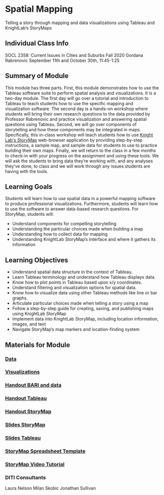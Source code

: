 <h1>Spatial Mapping</h1>

Telling a story through mapping and data visualizations using Tableau and KnightLab’s StoryMaps

<h2>Individual Class Info</h2>

SOCL 2358: Current Issues in Cities and Suburbs
Fall 2020
Gordana Rabrenovic
September 11th and October 30th, 11:45-1:25

<h2>Summary of Module</h2>

This module has three parts. First, this module demonstrates how to use the Tableau software suite to perform spatial analysis and visualizations. It is a two-day module. The first day will go over a tutorial and introduction to Tableau to teach students how to use the specific mapping and visualization software. The second day is a hands-on workshop where students will bring their own research questions to the data provided by Professor Rabrenovic and practice visualization and answering spatial questions using Tableau. Second, we will go over components of storytelling and how these components may be integrated in maps. Specifically, this in-class workshop will teach students how to use [Knight Lab's StoryMap](https://storymap.knightlab.com/) web-browser application by providing step-by-step instructions, a sample map, and sample data for students to use to practice building their own maps. Finally, we will return to the class in a few months to check-in with your progress on the assignment and using these tools. We will ask the students to bring data they’re working with, and any analyses they’ve done, to class and we will work through any issues students are having with the tools.

<h2>Learning Goals</h2>

Students will learn how to use spatial data in a powerful mapping software to produce professional visualizations. Furthermore, students will learn how to use the software to answer data-based research questions. For StoryMap, students will:
* Understand components for compelling storytelling
* Understanding the particular choices made when building a map
* Understanding how to collect data for mapping
* Understanding KnightLab StoryMap’s interface and where it gathers its information


<h2>Learning Objectives</h2>

* Understand spatial data structure in the context of Tableau.
* Learn Tableau terminology and understand how Tableau displays data.
* Know how to plot points in Tableau based upon x/y coordinates.
* Understand filtering and visualization options for spatial data.
* Know how to visualize data using other Tableau methods like line or bar graphs.
* Articulate particular choices made when telling a story using a map
* Follow a step-by-step guide for creating, saving, and publishing maps using KnightLab StoryMap
* Implement data into KnightLab StoryMap, including location information, images, and text
* Navigate StoryMap’s map markers and location-finding system


<h2>Materials for Module</h2>

### [Data](link)

### [Visualizations](https://github.com/NULabNortheastern/digitalassignmentshowcase/tree/master/mapping/issues_cities_suburbs-fall2020-rabrenovic/visualizations)

### [Handout BARI and data](https://github.com/NULabNortheastern/digitalassignmentshowcase/blob/master/mapping/issues_cities_suburbs-fall2020-rabrenovic/handout_BARI_and_Data.pdf)

### [Handout Tableau](https://github.com/NULabNortheastern/digitalassignmentshowcase/blob/master/mapping/issues_cities_suburbs-fall2020-rabrenovic/handout_Tableau.pdf)

### [Handout StoryMap](https://github.com/NULabNortheastern/digitalassignmentshowcase/blob/master/mapping/issues_cities_suburbs-fall2020-rabrenovic/handout_StoryMap.pdf)

### [Slides StoryMap](https://github.com/NULabNortheastern/digitalassignmentshowcase/blob/master/mapping/issues_cities_suburbs-fall2020-rabrenovic/slides_Storymaps.pdf)

### [Slides Tableau](https://github.com/NULabNortheastern/digitalassignmentshowcase/blob/master/mapping/issues_cities_suburbs-fall2020-rabrenovic/slides_Tableau.pdf)

### [StoryMap Spreadsheet Template](https://github.com/NULabNortheastern/digitalassignmentshowcase/blob/master/mapping/issues_cities_suburbs-fall2020-rabrenovic/Copy%20of%20StoryMap%20Spreadsheet%20Template.xlsx)

### [StoryMap Video Tutorial](https://pro.panopto.com/Panopto/Pages/Viewer.aspx?tid=38e57f23-46cb-4db4-b78e-ac16010e092f)

<h3>DITI Consultants</h3>

Laura Nelson
Milan Skobic
Jonathan Sullivan
